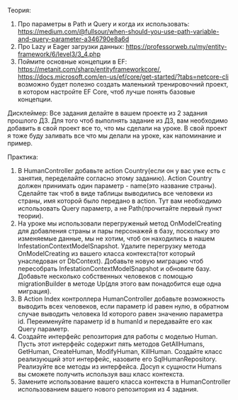 Теория:
1. Про параметры в Path и Query и когда их использовать: https://medium.com/@fullsour/when-should-you-use-path-variable-and-query-parameter-a346790e8a6d
2. Про Lazy и Eager загрузки данных: https://professorweb.ru/my/entity-framework/6/level3/3_4.php
3. Поймите основные концепции в EF: https://metanit.com/sharp/entityframeworkcore/, https://docs.microsoft.com/en-us/ef/core/get-started/?tabs=netcore-cli
возможно будет полезно создать маленький тренировочний проект, в котором настройте EF Core, чтоб лучше понять базовые концепции.

Дисклеймер:
Все задания делайте в вашем проекте из 2 задания прошлого ДЗ.
Для того чтоб выполнять задание из ДЗ, вам необходимо добавить в свой проект все то, что мы сделали на уроке.
В свой проект я тоже буду заливать все что мы делали на уроке, как напоминание и пример.

Практика: 
1. В HumanController добавьте action Country(если он у вас уже есть с занятия, переделайте согласно этому заданию). Action Country должен принимать один параметр - name(это название страны).
Сделайте так чтоб в виде таблицы выводились все человеки из страны, имя которой было передано в action. Тут вам необходимо использовать Query параметр, а не Path(прочитайте первый пункт теории).
2. На уроке мы использовали перегруженый метод OnModelCreating для добавления страны и пары персонажей в базу, поскольку это изменяемые данные, мы не хотим, чтоб он находились в нашем InfestationContextModelSnapshot. Удалите перегрузку метода OnModelCreating из вашего класса контекста(тот который унаследован от DbContext). Добавьте новую миграцию чтоб пересобрать InfestationContextModelSnapshot и обновите базу. Добавьте несколько собственных человеков с помощью migrationBuilder в методе Up(для этого вам понадобится еще одна миграция).
3. В Action Index контроллера HumanController добавьте возможность выводить всех человеков, если параметр id равен нулю, в обратном случае выводить человека Id которого равен значению параметра id. Переименуйте параметр id в humanId и передавайте его как Query параметр.
4. Создайте интерфейс репозитория для работы с моделью Human. Пусть этот интерфейс содержит пять методов GetAllHumans, GetHuman, CreateHuman, ModifyHuman, KillHuman.
Создайте класс реализующий этот интерфейс, назовите его SqlHumanRepository. Реализуйте все методы из интерфейса. Досуп к сущности Humans вы сможете получить используя ваш класс контекста. 
5. Замените использование вашего класса контекста в HumanController использованием вашего нового репозитория из 4 задания.
